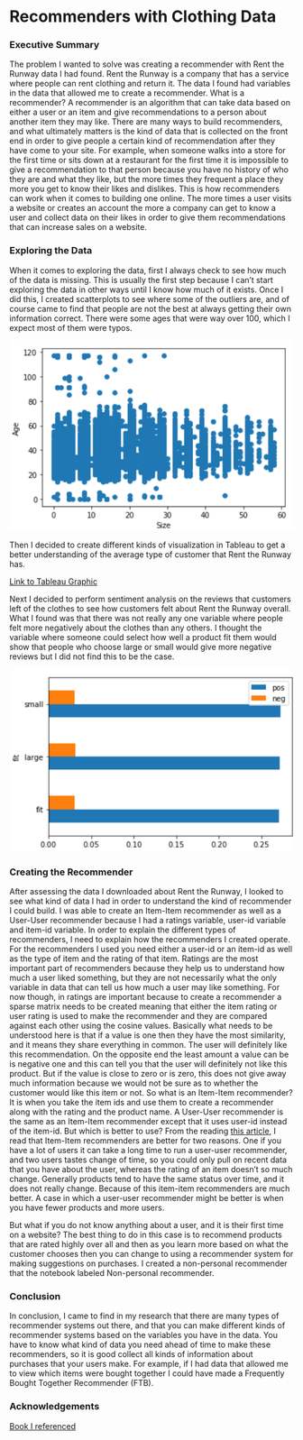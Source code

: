 # Recommenders with Clothing Data

### Executive Summary

The problem I wanted to solve was creating a recommender with Rent the Runway data I had found. Rent the Runway is a company that has a service where people can rent clothing and return it. The data I found had variables in the data that allowed me to create a recommender.
What is a recommender? A recommender is an algorithm that can take data based on either a user or an item and give recommendations to a person about another item they may like. There are many ways to build recommenders, and what ultimately matters is the kind of data that is collected on the front end in order to give people a certain kind of recommendation after they have come to your site. For example, when someone walks into a store for the first time or sits down at a restaurant for the first time it is impossible to give a recommendation to that person because you have no history of who they are and what they like, but the more times they frequent a place they more you get to know their likes and dislikes. This is how recommenders can work when it comes to building one online. The more times a user visits a website or creates an account the more a company can get to know a user and collect data on their likes in order to give them recommendations that can increase sales on a website.

### Exploring the Data

When it comes to exploring the data, first I always check to see how much of the data is missing. This is usually the first step because I can’t start exploring the data in other ways until I know how much of it exists.
Once I did this, I created scatterplots to see where some of the outliers are, and of course came to find that people are not the best at always getting their own information correct. There were some ages that were way over 100, which I expect most of them were typos.

![Scatterplot](scatterplot.png)

Then I decided to create different kinds of visualization in Tableau to get a better understanding of the average type of customer that Rent the Runway has.

[Link to Tableau Graphic](https://public.tableau.com/profile/raven.hinson#!/vizhome/RTRRecommenderVisualizations/Sheet2)

Next I decided to perform sentiment analysis on the reviews that customers left of the clothes to see how customers felt about Rent the Runway overall. What I found was that there was not really any one variable where people felt more negatively about the clothes than any others. I thought the variable where someone could select how well a product fit them would show that people who choose large or small would give more negative reviews but I did not find this to be the case.

![Sentiment](sentiment_analysis.png)

### Creating the Recommender
After assessing the data I downloaded about Rent the Runway, I looked to see what kind of data I had in order to understand the kind of recommender I could build. I was able to create an Item-Item recommender as well as a User-User recommender because I had a ratings variable, user-id variable and item-id variable.
In order to explain the different types of recommenders, I need to explain how the recommenders I created operate. For the recommenders I used you need either a user-id or an item-id as well as the type of item and the rating of that item. Ratings are the most important part of recommenders because they help us to understand how much a user liked something, but they are not necessarily what the only variable in data that can tell us how much a user may like something. For now though, in ratings are important because to create a recommender a sparse matrix needs to be created meaning that either the item rating or user rating is used to make the recommender and they are compared against each other using the cosine values. Basically what needs to be understood here is that if a value is one then they have the most similarity, and it means they share everything in common. The user will definitely like this recommendation. On the opposite end the least amount a value can be is negative one and this can tell you that the user will definitely not like this product. But if the value is close to zero or is zero, this does not give away much information because we would not be sure as to whether the customer would like this item or not.
So what is an Item-Item recommender? It is when you take the item ids and use them to create a recommender along with the rating and the product name. A User-User recommender is the same as an Item-Item recommender except that it uses user-id instead of the item-id. But which is better to use? From the reading [this article](https://medium.com/datadriveninvestor/how-to-built-a-recommender-system-rs-616c988d64b2), I read that Item-Item recommenders are better for two reasons. One if you have a lot of users it can take a long time to run a user-user recommender, and two users tastes change of time, so you could only pull on recent data that you have about the user, whereas the rating of an item doesn’t so much change. Generally products tend to have the same status over time, and it does not really change. Because of this item-item recommenders are much better. A case in which a user-user recommender might be better is when you have fewer products and more users.

But what if you do not know anything about a user, and it is their first time on a website? The best thing to do in this case is to recommend products that are rated highly over all and then as you learn more based on what the customer chooses then you can change to using a recommender system for making suggestions on purchases. I created a non-personal recommender that the notebook labeled Non-personal recommender.  


### Conclusion
In conclusion, I came to find in my research that there are many types of recommender systems out there, and that you can make different kinds of recommender systems based on the variables you have in the data. You have to know what kind of data you need ahead of time to make these recommenders, so it is good collect all kinds of information about purchases that your users make. For example, if I had data that allowed me to view which items were bought together I could have made a Frequently Bought Together Recommender (FTB).


### Acknowledgements

[Book I referenced](https://www.manning.com/books/practical-recommender-systems)

